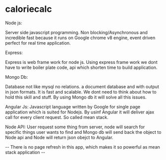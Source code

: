 # caloriecalc

Node js:

Server side javascript programming. Non blocking/Asynchronous and incredible fast because it runs on Google chrome v8 engine, event driven
perfect for real time application.

Express:

Express is web frame work for node js. Using express frame work we dont have to write boiler plate code, api which shorten time to build application.

Mongo Db:

Database not like mysql no relations. a document database and with output in json formats. It is fast and scalable. We dont need to think about how to hold this skill and stuff. By using Mongo db it will solve all this issues.

Angular Js:
Javascript language written by Google for single page application which is suited for Nodejs. By usinf Angular it will deliver ajax call for every client request. So called mean stack.

Node API:
User request some thing from server, node will search for specific things user wants to find and Mongo db will send back the object to Node api and Node will return json obejct to Angular.

-- There is no page refresh in this app, which makes it so powerful as mean stack application --
